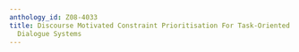 ```yaml
---
anthology_id: Z08-4033
title: Discourse Motivated Constraint Prioritisation For Task-Oriented Multi-Party
  Dialogue Systems
---
```

